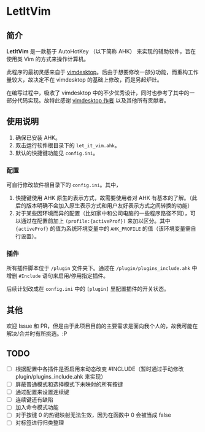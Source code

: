 # LetItVim

## 简介

**LetItVim** 是一款基于 AutoHotKey （以下简称 AHK） 来实现的辅助软件，旨在使用类 Vim 的方式来操作计算机。

此程序的最初灵感来自于 [vimdesktop](https://github.com/goreliu/vimdesktop/wiki)。后由于想要修改一部分功能，而重构工作量较大，故决定不在 vimdesktop 的基础上修改，而是另起炉灶。

在编写过程中，吸收了 vimdesktop 中的不少优秀设计，同时也参考了其中的一部分代码实现。故特此感谢 [vimdesktop 作者](https://github.com/goreliu) 以及其他所有贡献者。

## 使用说明

1. 确保已安装 AHK。
2. 双击运行软件根目录下的 `let_it_vim.ahk`。
3. 默认的快捷键功能见 `config.ini`。

### 配置

可自行修改软件根目录下的 `config.ini`。其中，

1. 快捷键使用 AHK 原生的表示方式，故需要使用者对 AHK 有基本的了解。（此后的版本明确不会加入原生表示方式和用户友好表示方式之间转换的功能）
2. 对于某些因环境而异的配置（比如家中和公司电脑的一些程序路径不同），可以通过在配置前加上 `(profile:{activeProf})` 来加以区分。其中 `{activeProf}` 的值为系统环境变量中的 `AHK_PROFILE` 的值（该环境变量需自行设置）。

### 插件

所有插件脚本位于 `/plugin` 文件夹下。通过在 `/plugin/plugins_include.ahk` 中增删 `#Include` 语句来启用/停用指定插件。

后续计划改成在 `config.ini` 中的 `[plugin]` 里配置插件的开关状态。

## 其他

欢迎 Issue 和 PR，但是由于此项目目前的主要需求是面向我个人的，故我可能在解决/合并时有所挑选。:P

## TODO

- [ ] 根据配置中各插件是否启用来动态改变 #INCLUDE（暂时通过手动修改 plugin/plugins_include.ahk 来实现）
- [ ] 屏蔽普通模式和选择模式下未映射的所有按键
- [ ] 通过配置来设置连续键
- [ ] 连续键还有缺陷
- [ ] 加入命令模式功能
- [ ] 对于按键 0 的热键映射无法生效，因为在函数中 0 会被当成 false
- [ ] 对标签进行归类整理